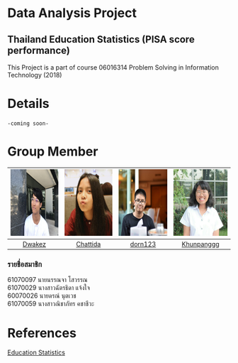 # Data Analysis Project
## Thailand Education Statistics (PISA score performance)
This Project is a part of course 06016314 Problem Solving in Information Technology (2018)
# Details
```
-coming soon-
```
# Group Member
|<img src="Profile/sow.jpg" width="150px" height="150px">|<img src="Profile/nipnew.jpg" width="150px" height="150px">|<img src="Profile/don.png" width="150px" height="150px">|<img src="Profile/pang.jpg" width="150px" height="150px">|
|:-----:|:-----:|:-----:|:-----:|
|[Dwakez](https://github.com/Dwakez)|[Chattida](https://github.com/Chattida)|[dorn123](https://github.com/dorn123)|[Khunpanggg](https://github.com/Khunpanggg)|
### รายชื่อสมาชิก
61070097  นายนรรณจา โสวรรณ<br/>
61070029  นางสาวฉัตรธิดา แจ้งใจ<br/>
60070026  นายดรณ์ นุตเวช<br/>
61070059  นางสาวณิชาภัทร คชาชีวะ<br/>
# References
[Education Statistics](https://www.kaggle.com/theworldbank/education-statistics?fbclid=IwAR2iMpmOxm0cWc4lpBPuKFkLdDKnKs9jvsSfT9RQ9drKAxRDOrcE32yGbPE)
